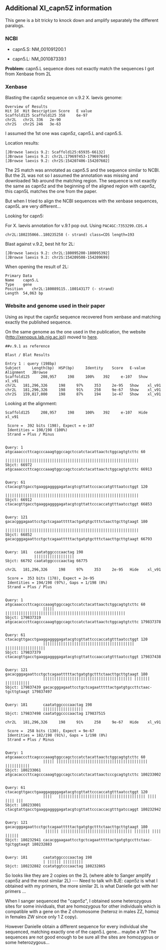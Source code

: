 ## Additional Xl_capn5Z  information

This gene is a bit tricky to knock down and amplify separately the different paralogs.

### NCBI

- capn5.S: NM_001091200.1

- capn5.L: NM_001087339.1

**Problem:** capn5.L sequence does not exactly match the sequences I got from Xenbase from 2L

### Xenbase

Blasting the capn5z sequence on v.9.2 X. laevis genome:

```
Overview of Results
Hit Id 	Hit Description Score 	E value
Scaffold125	Scaffold125 358 	6e-97
chr2L	chr2L 336 	2e-90
chr2S	chr2S 246 	3e-63
```
I assumed the 1st one was capn5z, capn5.L and capn5.S. 

Location results:

```
[JBrowse laevis 9.2: Scaffold125:65935-66132]
[JBrowse laevis 9.2: chr2L:179697453-179697649]
[JBrowse laevis 9.2: chr2S:154207406-154207602]
```
The 2S match was annotated as capn5.S and the sequence similar to NCBI.
But the 2L was not so I assumed the annotation was missing and downloaded 1kb around the matching region. The sequence is not exactly the same as capn5z and the beginning of the aligned region with capn5z, this capn5L matches the one from the paper.

But when I tried to align the NCBI sequences with the xenbase sequences, capn5L are very different...

Looking for capn5:

For X. laevis annotation for v.9.1 pop out. Using `PAC4GC:7353299.CDS.4`

```
chr2L:180235066..180235258 (- strand) class=CDS length=193
```
Blast against v.9.2, best hit for 2L:
```
[JBrowse laevis 9.2: chr2L:180095200-180095392]
[JBrowse laevis 9.2: chr2S:154209508-154209699]
```
When opening the result of 2L:
```
Primary Data
Name	capn5.L
Type	gene
Position	chr2L:180089115..180143177 (- strand)
Length	54,063 bp
```

### Website and genome used in their paper

Using as input the capn5z sequence recovered from xenbase and matching exactly the published sequence.

On the same genome as the one used in the publication, the website (http://xenopus.lab.nig.ac.jp)) moved to [here](http://viewer.shigen.info/xenopus/index.php).
```
##v.9.1 as reference

Blast / Blat Results

Entry 1 : query (198bp)
Subject 	Length(bp) 	HSP(bp) 	Identity 	Score 	E-value 	Alignment 	JBrowse
Scaffold125 	208,957 	198 	100% 	392 	e-107 	Show 	xl_v91
chr2L 	181,296,326 	198 	97% 	353 	2e-95 	Show 	xl_v91
chr2L 	181,296,326 	198 	91% 	258 	9e-67 	Show 	xl_v91
chr2S 	159,817,000 	198 	87% 	194 	1e-47 	Show 	xl_v91
```

Looking at the alignment:

```
Scaffold125 	208,957 	198 	100% 	392 	e-107 	Hide 	xl_v91

 Score =  392 bits (198), Expect = e-107
 Identities = 198/198 (100%)
 Strand = Plus / Minus

                                                                         
Query: 1     atgcaaacccttcagcccaaagtggccagctccatctacattaactctggcagtgtcttc 60
             ||||||||||||||||||||||||||||||||||||||||||||||||||||||||||||
Sbjct: 66972 atgcaaacccttcagcccaaagtggccagctccatctacattaactctggcagtgtcttc 66913

                                                                         
Query: 61    ctacacgttgacctgaaggaggggagatacgtcgttattcccaccatgtttaatcctggt 120
             ||||||||||||||||||||||||||||||||||||||||||||||||||||||||||||
Sbjct: 66912 ctacacgttgacctgaaggaggggagatacgtcgttattcccaccatgtttaatcctggt 66853

                                                                         
Query: 121   gacacgggagaattcctgctcagaatttttactgatgtgctttctaacttgcttgtaagt 180
             ||||||||||||||||||||||||||||||||||||||||||||||||||||||||||||
Sbjct: 66852 gacacgggagaattcctgctcagaatttttactgatgtgctttctaacttgcttgtaagt 66793

                               
Query: 181   caatatggccccaactag 198
             ||||||||||||||||||
Sbjct: 66792 caatatggccccaactag 66775

```

```
chr2L 	181,296,326 	198 	97% 	353 	2e-95 	Hide 	xl_v91

 Score =  353 bits (178), Expect = 2e-95
 Identities = 194/198 (97%), Gaps = 1/198 (0%)
 Strand = Plus / Plus

                                                                             
Query: 1         atgcaaacccttcagcccaaagtggccagctccatctacattaactctggcagtgtcttc 60
                 ||||| ||||||||||||||||||||||||||||||||||||||||||||||||||||||
Sbjct: 179837319 atgcacacccttcagcccaaagtggccagctccatctacattaactctggcagtgtcttc 179837378

                                                                             
Query: 61        ctacacgttgacctgaaggaggggagatacgtcgttattcccaccatgtttaatcctggt 120
                 ||||||||||||||||||||||||||||||||||||||||| ||||||||||||||||||
Sbjct: 179837379 ctacacgttgacctgaaggaggggagatacgtcgttattccaaccatgtttaatcctggt 179837438

                                                                             
Query: 121       gacacgggagaattcctgctcagaatttttactgatgtgctttctaacttgcttgtaagt 180
                 |||||||||||||||||||||||||||||||||||||||| ||||||| |||||||||||
Sbjct: 179837439 gacacgggagaattcctgctcagaatttttactgatgtgccttctaac-tgcttgtaagt 179837497

                                   
Query: 181       caatatggccccaactag 198
                 ||||||||||||||||||
Sbjct: 179837498 caatatggccccaactag 179837515

```
```
chr2L 	181,296,326 	198 	91% 	258 	9e-67 	Hide 	xl_v91

 Score =  258 bits (130), Expect = 9e-67
 Identities = 182/198 (91%), Gaps = 1/198 (0%)
 Strand = Plus / Minus

                                                                             
Query: 1         atgcaaacccttcagcccaaagtggccagctccatctacattaactctggcagtgtcttc 60
                 ||||| |||||||||||||||||||||||||||||||||||||||||  |||||||||||
Sbjct: 180233061 atgcacacccttcagcccaaagtggccagctccatctacattaactcccgcagtgtcttc 180233002

                                                                             
Query: 61        ctacacgttgacctgaaggaggggagatacgtcgttattcccaccatgtttaatcctggt 120
                 ||||   ||||||||||||||||||||||||||||||||||||||| |||| |||| |||
Sbjct: 180233001 ctacgtattgacctgaaggaggggagatacgtcgttattcccaccacgtttgatccaggt 180232942

                                                                             
Query: 121       gacacgggagaattcctgctcagaatttttactgatgtgctttctaacttgcttgtaagt 180
                  |||||| |||||||||||||||||||||||||||||||| ||||||| |||| ||||||
Sbjct: 180232941 cacacggaagaattcctgctcagaatttttactgatgtgccttctaac-tgctggtaagt 180232883

                                   
Query: 181       caatatggccccaactag 198
                 | |||||| |||||||||
Sbjct: 180232882 ccatatggtcccaactag 180232865

```
So looks like they are 2 copies on the 2L (where able to Sanger amplify capn5z and the most similar 2L) --- Need to talk wih BJE: capn5z is what I obtained with my primers, the more similar 2L is what Danielle got with her primers ...

When I sanger sequenced the "capn5z", I obtained some heterozygous sites for some inividuals, that are homozygous for other individuals which is compatible with a gene on the Z chromosome (heteroz in males ZZ, homoz in females ZW since only 1 Z copy).

However Danielle obtain a different sequence for every individual she sequenced, matching exactly one of the capn5.L gene... maybe a W? The sequences are not good enough to be sure all the sites are homozygous or some heterozygous...
